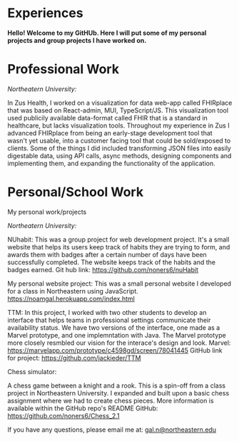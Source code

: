 # Experiences

**Hello! Welcome to my GitHUb. Here I will put some of my personal projects and group projects I have worked on.**

# Professional Work

*Northeatern University:*

In Zus Health, I worked on a visualization for data web-app called FHIRplace that was based on React-admin, MUI, TypeScript/JS. This visualization tool used publicily available data-format called FHIR that is a standard in healthcare, but lacks visualization tools. Throughout my experience in Zus I advanced FHIRplace from being an early-stage development tool that wasn't yet usable, into a customer facing tool that could be sold/exposed to clients. Some of the things I did included transforming JSON files into easily digestable data, using API calls, async methods, designing components and implementing them, and expanding the functionality of the application. 


# Personal/School Work 
My personal work/projects

*Northeatern University:*

NUhabit:
This was a group project for web development project.  It's a small website that helps its users keep track of habits they are trying to form, and awards them with badges after a certain number of days have been successfully completed. The website keeps track of the habits and the badges earned. 
Git hub link: 
https://github.com/noners6/nuHabit

My personal website project:
This was a small personal website I developed for a class in Northeastern using JavaScript. 
https://noamgal.herokuapp.com/index.html

TTM:
In this project, I worked with two other students to develop an interface that helps teams in professional settings communicate their availability status. We have two versions of the interface, one made as a Marvel prototype, and one implemntation with Java. The Marvel prototype more closely resmbled our vision for the interace's design and look. 
Marvel: https://marvelapp.com/prototype/c4598gd/screen/78041445
GitHub link for project: https://github.com/jackieder/TTM

Chess simulator:

A chess game between a knight and a rook. This is a spin-off from a class project in Northeastern University. I expanded and built upon a basic chess assignment where we had to create chess pieces. More information is available within the GitHub repo's README
GitHub: https://github.com/noners6/Chess_2.1

If you have any questions, please email me at: gal.n@northeastern.edu
